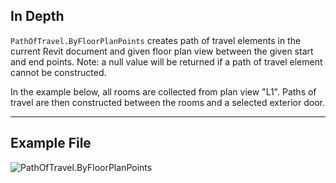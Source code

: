 ## In Depth
`PathOfTravel.ByFloorPlanPoints` creates path of travel elements in the current Revit document and given floor plan view between the given start and end points. Note: a null value will be returned if a path of travel element cannot be constructed.

In the example below, all rooms are collected from plan view "L1". Paths of travel are then constructed between the rooms and a selected exterior door.
___
## Example File

![PathOfTravel.ByFloorPlanPoints](./Revit.Elements.PathOfTravel.ByFloorPlanPoints_img.jpg)
